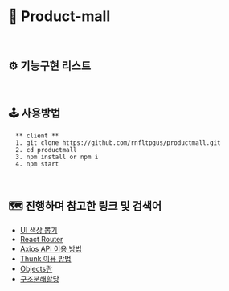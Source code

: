 # 📝 Product-mall

<br/>

## ⚙️ 기능구현 리스트

<br/>

## 🕹 사용방법
```
  ** client **
  1. git clone https://github.com/rnfltpgus/productmall.git
  2. cd productmall
  3. npm install or npm i
  4. npm start
```

<br/>

## 🗺 진행하며 참고한 링크 및 검색어
- [UI 색상 뽑기](https://coolors.co/ff7900-f7a15a-696969-939393-feb77b)
- [React Router](https://reactrouter.com/en/main)
- [Axios API 이용 방법](https://axios-http.com/kr/docs/req_config)
- [Thunk 이용 방법](https://redux-toolkit.js.org/api/createAsyncThunk#return-value)
- [Objects란](https://developer.mozilla.org/ko/docs/Web/JavaScript/Reference/Global_Objects/Object)
- [구조분해할당](https://developer.mozilla.org/ko/docs/Web/JavaScript/Reference/Operators/Destructuring_assignment)
